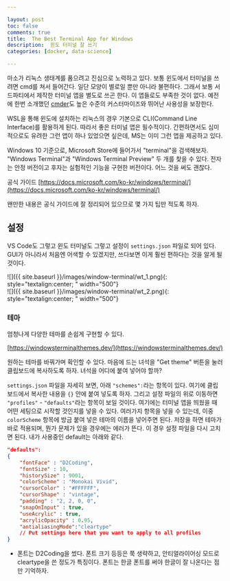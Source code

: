 ```yaml
---

layout: post
toc: false
comments: true
title:  The Best Terminal App for Windows  
description:  윈도 터미널 잘 쓰기 
categories: [docker, data-science]

---
```


마소가 리눅스 생태계를 품으려고 진심으로 노력하고 있다. 보통 윈도에서 터미널을 쓰려면 cmd를 쳐서 들어간다. 일단 모양이 별로일 뿐만 아니라 불편하다. 그래서 보통 서드파티에서 제작한 터미널 앱을 별도로 쓰곤 한다. 이 앱들로도 부족한 것이 없다. 예전에 한번 소개했던 [cmder](https://cmder.net/)도 높은 수준의 커스터마이즈와 뛰어난 사용성을 보장한다. 

WSL을 통해 윈도에 설치하는 리눅스의 경우 기본으로 CLI(Command Line Interface)를 활용하게 된다. 따라서 좋은 터미널 앱은 필수적이다. 간편하면서도 심미적으로도 유려한 그런 앱이 하나 있었으면 싶은데, MS는 이미 그런 앱을 제공하고 있다. 

Windows 10 기준으로, Microsoft Store에 들어가서 "terminal"을 검색해보자. "Windows Terminal"과 "Windows Terminal Preview"  두 개를 찾을 수 있다. 전자는 안정 버전이고 후자는 실험적인 기능을 구현한 버전이다. 어느 것을 써도 괜찮다. 

공식 가이드 [https://docs.microsoft.com/ko-kr/windows/terminal/](https://docs.microsoft.com/ko-kr/windows/terminal/)

왠만한 내용은 공식 가이드에 잘 정리되어 있으므로 몇 가지 팁만 적도록 하자. 

## 설정 

VS Code도 그렇고 윈도 터미널도 그렇고 설정이 `settings.json` 파일로 되어 있다. GUI가 아니라서 처음엔 어색할 수 있겠지만, 쓰다보면 이게 훨씬 편하다는 것을 알게 될 것이다.

 ![]({{ site.baseurl }}/images/window-terminal/wt_1.png){: style="textalign:center; " width="500"}  
 ![]({{ site.baseurl }}/images/window-terminal/wt_2.png){: style="textalign:center; " width="500"}  

### 테마 

엄청나게 다양한 테마를 손쉽게 구현할 수 있다. 

[https://windowsterminalthemes.dev/](https://windowsterminalthemes.dev/)

원하는 테마를 바꿔가며 확인할 수 있다. 마음에 드는 녀석을 "Get theme" 버튼을 눌러 클립보드에 복사하도록 하자. 녀석을 어디에 붙여 넣어야 할까? 

`settings.json` 파일을 자세히 보면, 아래 `"schemes":`라는 항목이 있다. 여기에 클립보드에서 복사한 내용을 `{}` 안에 붙여 넣도록 하자. 그리고 설정 파일의 위로 이동하면 `"profiles"` - `"defaults"`라는 항목이 보일 것이다. 여기에는 터미널 앱을 띄웠을 때 어떤 세팅으로 시작할 것인지를 넣을 수 있다. 여러가지 항목을 넣을 수 있는데, 이중 `colorScheme` 항목에 방금 붙여 넣은 테마의 이름을 넣어주면 된다. 저장을 하면 테마가 바로 적용되며, 뭔가 문제가 있을 경우에는 에러가 뜬다. 이 경우 설정 파일을 다시 고치면 된다. 내가 사용중인 default는 아래와 같다. 

```json 
"defaults":
{
	"fontFace" : "D2Coding",
	"fontSize" : 10,
	"historySize" : 9001,
	"colorScheme" : "Monokai Vivid",
	"cursorColor" : "#FFFFFF",
	"cursorShape" : "vintage",
	"padding" : "2, 2, 0, 0",
	"snapOnInput" : true,
	"useAcrylic" : true,
	"acrylicOpacity" : 0.95,
	"antialiasingMode":"cleartype"
	// Put settings here that you want to apply to all profiles
}
```

- 폰트는 D2Coding을 썼다. 폰트 크기 등등은 쭉 생략하고, 안티얼라이어싱 모드로 cleartype을 쓴 정도가 특징이다. 폰트는 한글 폰트를 써야 한글이 잘 나온다는 점만 기억하자. 










<!--stackedit_data:
eyJoaXN0b3J5IjpbLTE0MTI5MTg2NzIsMTQyMzc1NDY0NCwtMT
c1MjI5MDg2NSwxNTAyNTAzMTY2LDE4MDA4NTk1MDJdfQ==
-->